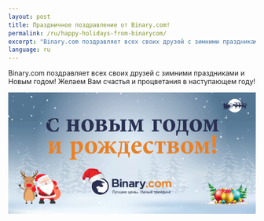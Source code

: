 ```yaml
---
layout: post
title: Праздничное поздравление от Binary.com!
permalink: /ru/happy-holidays-from-binarycom/
excerpt: "Binary.com поздравляет всех своих друзей с зимними праздниками и Новым годом! Желаем Вам счастья и процветания в наступающем..."
language: ru
---
```



Binary.com поздравляет всех своих друзей с зимними праздниками и Новым годом! Желаем Вам счастья и процветания в наступающем году!

![](/images/ru-greeting2016.gif)
